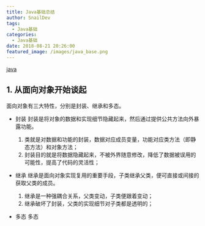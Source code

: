 ```yaml
---
title: Java基础总结
author: SnailDev
tags:
  - Java基础
categories:
  - Java基础
date: 2018-08-21 20:26:00
featured_image: /images/java_base.png
---
```

[java](/images/java_base.png)

## 1. 从面向对象开始谈起

面向对象有三大特性，分别是封装、继承和多态。
* 封装
  封装是将对象的数据和实现细节隐藏起来，然后通过提供公共方法向外暴露功能。
  1. 类就是对数据和功能的封装，数据对应成员变量，功能对应类方法（即静态方法）和对象方法；
  2. 封装目的就是将数据隐藏起来，不被外界随意修改，降低了数据被误用的可能性，提高了代码的灵活性；

* 继承
  继承是面向对象实现复用的重要手段，子类继承父类，便可直接或间接的获取父类的成员。
  1. 继承是一种强耦合关系，父类变动，子类便跟着变动；
  2. 继承破坏了封装，父类的实现细节对子类都是透明的；

* 多态
  多态
